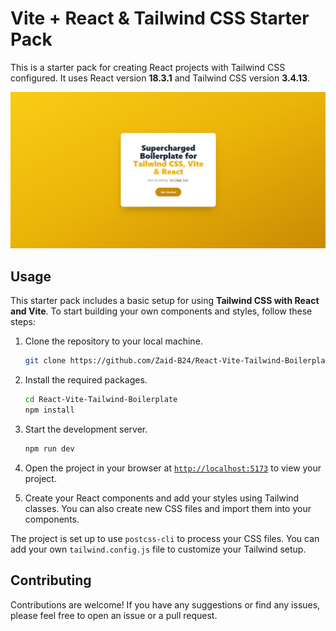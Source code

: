 
# Vite + React & Tailwind CSS Starter Pack

This is a starter pack for creating React projects with Tailwind CSS configured. It uses React version **18.3.1** and Tailwind CSS version **3.4.13**.

![Vite + React + Tailwind](./src/assets/Vite+React+Tailwind.png)


## Usage

This starter pack includes a basic setup for using **Tailwind CSS with React and Vite**. To start building your own components and styles, follow these steps:

1. Clone the repository to your local machine.
    ```sh
    git clone https://github.com/Zaid-B24/React-Vite-Tailwind-Boilerplate.git
    ```

1. Install the required packages.
    ```sh
    cd React-Vite-Tailwind-Boilerplate
    npm install
    ```

1. Start the development server.
    ```sh
    npm run dev
    ```
1. Open the project in your browser at [`http://localhost:5173`](http://localhost:5173) to view your project.
1. Create your React components and add your styles using Tailwind classes. You can also create new CSS files and import them into your components.

The project is set up to use `postcss-cli` to process your CSS files. You can add your own `tailwind.config.js` file to customize your Tailwind setup.

## Contributing

Contributions are welcome! If you have any suggestions or find any issues, please feel free to open an issue or a pull request.